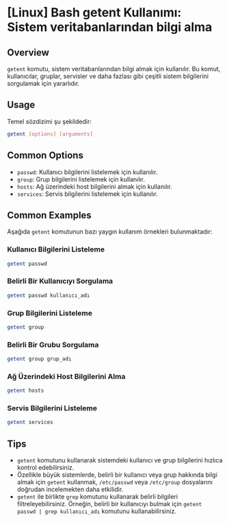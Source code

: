# [Linux] Bash getent Kullanımı: Sistem veritabanlarından bilgi alma

## Overview
`getent` komutu, sistem veritabanlarından bilgi almak için kullanılır. Bu komut, kullanıcılar, gruplar, servisler ve daha fazlası gibi çeşitli sistem bilgilerini sorgulamak için yararlıdır.

## Usage
Temel sözdizimi şu şekildedir:
```bash
getent [options] [arguments]
```

## Common Options
- `passwd`: Kullanıcı bilgilerini listelemek için kullanılır.
- `group`: Grup bilgilerini listelemek için kullanılır.
- `hosts`: Ağ üzerindeki host bilgilerini almak için kullanılır.
- `services`: Servis bilgilerini listelemek için kullanılır.

## Common Examples
Aşağıda `getent` komutunun bazı yaygın kullanım örnekleri bulunmaktadır:

### Kullanıcı Bilgilerini Listeleme
```bash
getent passwd
```

### Belirli Bir Kullanıcıyı Sorgulama
```bash
getent passwd kullanıcı_adı
```

### Grup Bilgilerini Listeleme
```bash
getent group
```

### Belirli Bir Grubu Sorgulama
```bash
getent group grup_adı
```

### Ağ Üzerindeki Host Bilgilerini Alma
```bash
getent hosts
```

### Servis Bilgilerini Listeleme
```bash
getent services
```

## Tips
- `getent` komutunu kullanarak sistemdeki kullanıcı ve grup bilgilerini hızlıca kontrol edebilirsiniz.
- Özellikle büyük sistemlerde, belirli bir kullanıcı veya grup hakkında bilgi almak için `getent` kullanmak, `/etc/passwd` veya `/etc/group` dosyalarını doğrudan incelemekten daha etkilidir.
- `getent` ile birlikte `grep` komutunu kullanarak belirli bilgileri filtreleyebilirsiniz. Örneğin, belirli bir kullanıcıyı bulmak için `getent passwd | grep kullanıcı_adı` komutunu kullanabilirsiniz.